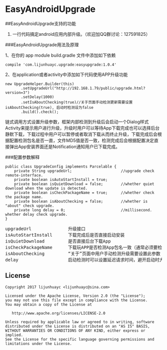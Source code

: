 EasyAndroidUpgrade
================

##EasyAndroidUpgrade支持的功能
1. 一行代码搞定android应用内部升级。（欢迎加QQ群讨论：127591825）

###EasyAndroidUpgrade用法及原理

1、在你的 app module build.gradle 文件中添加如下依赖

```
compile 'com.lijunhuayc.upgrade:easyupgrade:1.0.4'
```

2、在application或者activity中添加如下代码使用APP升级功能
```
new UpgradeHelper.Builder(this)
       .setUpgradeUrl("http://192.168.1.79/public/upgrade.html?version=3")
       .setDelay(1000)
       .setIsAboutChecking(true)//关于页面手动检测更新需要设置isAboutChecking(true), 启动时检测设为false
       .build().check();
```
链式调用方式设置升级参数，框架内部检测到升级后会启动一个Dialog样式Activity来提示用户进行升级，升级时用户可以等待App下载完成也可以选择后台静默下载，下载过程中用户可以暂停或者取消下载从而终止升级，下载完成后会根据配置检测包名是否一直，文件MD5值是否一致，检测完成后会根据配置决定直接弹出App安装界面还是Notification通知用户已下载完成。

###配置参数解释
```
public class UpgradeConfig implements Parcelable {
    private String upgradeUrl;                      //upgrade check remote-interface.
    private boolean isAutoStartInstall = true;
    private boolean isQuietDownload = false;        //whether quiet download when the update is detected.
    private boolean isCheckPackageName = true;      //whether check the package name.
    private boolean isAboutChecking = false;        //whether is "about" check upgrade.
    private long delay = 0;                         //millisecond. whether delay check upgrade.
}
```

<pre>
upgradeUrl              升级接口
isAutoStartInstall      下载完成后是否直接启动安装
isQuietDownload         是否直接后台下载App
isCheckPackageName      下载玩APP是否检测App包名一致（通常必须要检测，如果公司产品需要变更包名的则不用检测，还能引导使用盗版App的用户升级到正版App）
isAboutChecking         “关于”页面中用户手动检测升级需要设置此参数
delay                   启动检测时可以设置延迟请求时间，避开启动时大批量接口请求数据。
</pre>


## License
    Copyright 2017 lijunhuayc <lijunhuayc@sina.com>

    Licensed under the Apache License, Version 2.0 (the "License");
    you may not use this file except in compliance with the License.
    You may obtain a copy of the License at

       http://www.apache.org/licenses/LICENSE-2.0

    Unless required by applicable law or agreed to in writing, software
    distributed under the License is distributed on an "AS IS" BASIS,
    WITHOUT WARRANTIES OR CONDITIONS OF ANY KIND, either express or implied.
    See the License for the specific language governing permissions and
    limitations under the License.

